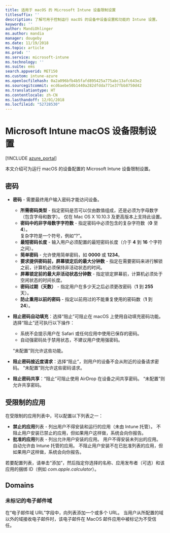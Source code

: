 ```yaml
---
title: 适用于 macOS 的 Microsoft Intune 设备限制设置
titlesuffix: ''
description: 了解可用于控制运行 macOS 的设备中设备设置和功能的 Intune 设置。
keywords: ''
author: MandiOhlinger
ms.author: mandia
manager: dougeby
ms.date: 11/19/2018
ms.topic: article
ms.prod: ''
ms.service: microsoft-intune
ms.technology: ''
ms.suite: ems
search.appverid: MET150
ms.custom: intune-azure
ms.openlocfilehash: 0a2a096bfb4b5fafd895425a775abc13afc643e2
ms.sourcegitcommit: ecd6aebe50b1440a282dfdda771e37fbb8750d42
ms.translationtype: HT
ms.contentlocale: zh-CN
ms.lasthandoff: 12/01/2018
ms.locfileid: "52728530"
---
```

# <a name="microsoft-intune-macos-device-restriction-settings"></a>Microsoft Intune macOS 设备限制设置

[!INCLUDE [azure_portal](./includes/azure_portal.md)]

本文介绍可为运行 macOS 的设备配置的 Microsoft Intune 设备限制设置。

## <a name="password"></a>密码
- **密码** - 需要最终用户输入密码才能访问设备。
  - **所需密码类型** - 指定密码是否可以仅由数值组成，还是必须为字母数字（包含字母和数字）。 仅在 Mac OS X 10.10.3 及更高版本上支持此设置。
  - **密码中的非字母数字字符数** - 指定密码中必须包含的复杂字符数（**0** 至 **4**）。<br>复杂字符是一个符号，例如“?”。
  - **最短密码长度** - 输入用户必须配置的最短密码长度（介于 **4** 到 **16** 个字符之间）。
  - **简单密码** - 允许使用简单密码，如 **0000** 或 **1234**。
  - **要求提供密码前，屏幕锁定后的最大分钟数** - 指定在需要密码来进行解锁之前，计算机必须保持非活动状态的时间。
  - **屏幕锁定前的最大非活动状态分钟数** - 指定锁定屏幕前，计算机必须处于空闲状态的时间长度。
  - **密码过期（天数）** - 指定用户在多少天之后必须更改密码（**1** 到 **255** 天）。
  - **防止重用以前的密码** - 指定以前用过的不能重复使用的密码数（**1** 到 **24**）。

- **阻止密码自动填充**：选择“阻止”可阻止在 macOS 上使用自动填充密码功能。 选择“阻止”还可执行以下操作：

  - 系统不会提示用户在 Safari 或任何应用中使用已保存的密码。
  - 自动强密码处于禁用状态，不建议用户使用强密码。

  “未配置”则允许这些功能。

- **阻止密码接近度请求**：选择“阻止”，则用户的设备不会从附近的设备请求密码。 “未配置”则允许这些密码请求。

- **阻止密码共享**：“阻止”可阻止使用 AirDrop 在设备之间共享密码。 “未配置”则允许共享密码。


## <a name="restricted-apps"></a>受限制的应用

在受限制的应用列表中，可以配置以下列表之一：

- **禁止的应用**列表 - 列出用户不得安装和运行的应用（未由 Intune 托管）。 不阻止用户安装已禁止的应用，但如果用户这样做，系统会向你报告。
- **批准的应用**列表 - 列出允许用户安装的应用。 用户不得安装未列出的应用。 自动允许由 Intune 托管的应用。 不阻止用户安装不在已批准列表的应用，但如果用户这样做，系统会向你报告。

若要配置列表，请单击“添加”，然后指定你选择的名称、应用发布者（可选）和该应用的捆绑 ID（例如 *com.apple.calculator*）。

## <a name="domains"></a>Domains

### <a name="unmarked-email-domains"></a>未标记的电子邮件域

在“电子邮件域 URL”字段中，向列表添加一个或多个 URL。 当用户从所配置的域以外的域接收电子邮件时，该电子邮件在 MacOS 邮件应用中被标记为不受信任。

